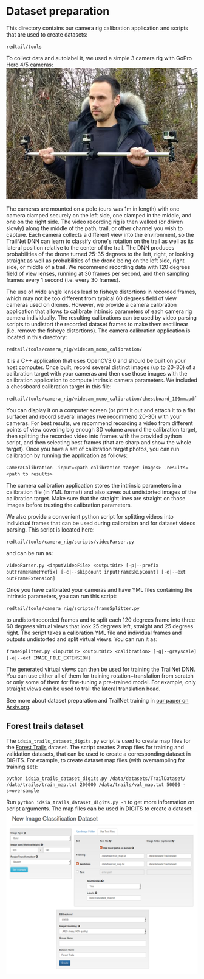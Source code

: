 # Dataset preparation
This directory contains our camera rig calibration application and scripts that are used to create datasets:

`redtail/tools`

To collect data and autolabel it, we used a simple 3 camera rig with GoPro Hero 4/5 cameras:
![3 camera rig](./images/camera_rig.png)

The cameras are mounted on a pole (ours was 1m in length) with one camera clamped securely on the left side, one clamped in the middle, and one on the right side. The video recording rig is then walked (or driven slowly) along the middle of the path, trail, or other channel you wish to capture. Each camera collects a different view into the environment, so the TrailNet DNN can learn to classify drone's rotation on the trail as well as its lateral position relative to the center of the trail. The DNN produces probabilities of the drone turned 25-35 degrees to the left, right, or looking straight as well as probabilities of the drone being on the left side, right side, or middle of a trail. We recommend recording data with 120 degrees field of view lenses, running at 30 frames per second, and then sampling frames every 1 second (i.e. every 30 frames).

The use of wide angle lenses lead to fisheye distortions in recorded frames, which may not be too different from typical 60 degrees field of view cameras used on drones. However, we provide a camera calibration application that allows to calibrate intrinsic parameters of each camera rig camera individually. The resulting calibrations can be used by video parsing scripts to undistort the recorded dataset frames to make them rectilinear (i.e. remove the fisheye distortions). The camera calibration application is located in this directory:

`redtail/tools/camera_rig/widecam_mono_calibration/`
 
It is a C++ application that uses OpenCV3.0 and should be built on your host computer. Once built, record several distinct images (up to 20-30) of a calibration target with your cameras and then use those images with the calibration application to compute intrinsic camera parameters. We included a chessboard calibration target in this file:

`redtail/tools/camera_rig/widecam_mono_calibration/chessboard_100mm.pdf`

You can display it on a computer screen (or print it out and attach it to a flat surface) and record several images (we recommend 20-30) with your cameras. For best results, we recommend recording a video from different points of view covering big enough 3D volume around the calibration target, then splitting the recorded video into frames with the provided python script, and then selecting best frames (that are sharp and show the whole target). Once you have a set of calibration target photos, you can run calibration by running the application as follows:

``CameraCalibration -input=<path calibration target images> -results=<path to results>``

The camera calibration application stores the intrinsic parameters in a calibration file (in YML format) and also saves out undistorted images of the calibration target. Make sure that the straight lines are straight on those images before trusting the calibration parameters.

We also provide a convenient python script for splitting videos into individual frames that can be used during  calibration and for dataset videos parsing. This script is located here:

`redtail/tools/camera_rig/scripts/videoParser.py`

and can be run as:

`videoParser.py <inputVideoFile> <outputDir> [-p|--prefix outFrameNamePrefix] [-c|--skipcount inputFrameSkipCount] [-e|--ext outFrameExtension]`

Once you have calibrated your cameras and have YML files containing the intrinsic parameters, you can run this script:

`redtail/tools/camera_rig/scripts/frameSplitter.py`

to undistort recorded frames and to split each 120 degrees frame into three 60 degrees virtual views that look 25 degrees left, straight and 25 degrees right. The script takes a calibration YML file and individual frames and outputs undistorted and split virtual views. You can run it as:

`frameSplitter.py <inputDir> <outputDir> <calibration> [-g|--grayscale] [-e|--ext IMAGE_FILE_EXTENSION]`

The generated virtual views can then be used for training the TrailNet DNN. You can use either all of them for training rotation+translation from scratch or only some of them for fine-tuning a pre-trained model. For example, only straight views can be used to trail the lateral translation head.

See more about dataset preparation and TrailNet training in [our paper on Arxiv.org](https://arxiv.org/abs/1705.02550).

## Forest trails dataset
The `idsia_trails_dataset_digits.py` script is used to create map files for the [Forest Trails](http://people.idsia.ch/~giusti/forest/web/) dataset. The script creates 2 map files for training and validation datasets, that can be used to create a corresponding dataset in DIGITS.
For example, to create dataset map files (with oversampling for training set):
```
python idsia_trails_dataset_digits.py /data/datasets/TrailDataset/ /data/trails/train_map.txt 200000 /data/trails/val_map.txt 50000 -s=oversample
```
Run `python idsia_trails_dataset_digits.py -h` to get more information on script arguments.
The map files can be used in DIGITS to create a dataset:
![DIGITS dataset](./images/digits_trails_dataset.png)
